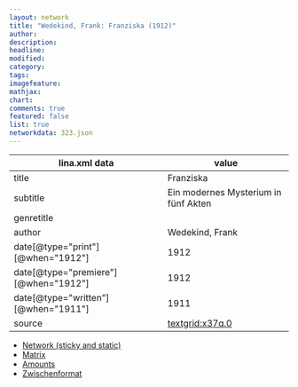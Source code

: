```yaml
---
layout: network
title: "Wedekind, Frank: Franziska (1912)"
author:
description:
headline:
modified:
category:
tags:
imagefeature: 
mathjax: 
chart: 
comments: true
featured: false
list: true
networkdata: 323.json
---
```

lina.xml data  | value
------------- | -------------
title|Franziska
subtitle|Ein modernes Mysterium in fünf Akten
genretitle|
author|Wedekind, Frank
date[@type="print"][@when="1912"]|1912
date[@type="premiere"][@when="1912"]|1912
date[@type="written"][@when="1911"]|1911
source|[textgrid:x37q.0](https://textgridlab.org/1.0/tgcrud-public/rest/textgrid:x37q.0/data)



* [Network (sticky and static)](/network323)
* [Matrix](/matrix323)
* [Amounts](/amount323)
* [Zwischenformat](/lina323 )
